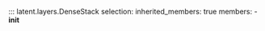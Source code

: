 ::: latent.layers.DenseStack
    selection:
        inherited_members: true
        members:
            - __init__
